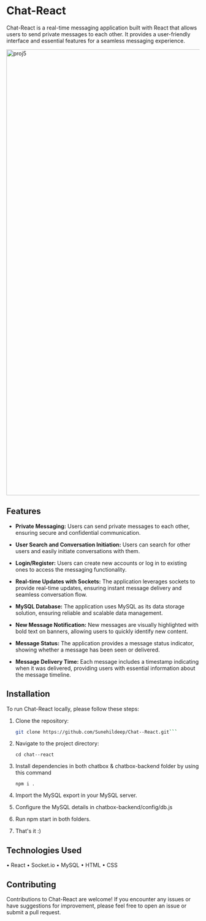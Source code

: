 # Chat-React

Chat-React is a real-time messaging application built with React that allows users to send private messages to each other. It provides a user-friendly interface and essential features for a seamless messaging experience.

<img width="1162" alt="proj5" src="https://github.com/Sunehildeep/Chat---react/assets/23412507/2f54c492-927a-436c-97fa-2c87f7fc8063">


## Features

- **Private Messaging:** Users can send private messages to each other, ensuring secure and confidential communication.

- **User Search and Conversation Initiation:** Users can search for other users and easily initiate conversations with them.

- **Login/Register:** Users can create new accounts or log in to existing ones to access the messaging functionality.

- **Real-time Updates with Sockets:** The application leverages sockets to provide real-time updates, ensuring instant message delivery and seamless conversation flow.

- **MySQL Database:** The application uses MySQL as its data storage solution, ensuring reliable and scalable data management.

- **New Message Notification:** New messages are visually highlighted with bold text on banners, allowing users to quickly identify new content.

- **Message Status:** The application provides a message status indicator, showing whether a message has been seen or delivered.

- **Message Delivery Time:** Each message includes a timestamp indicating when it was delivered, providing users with essential information about the message timeline.

## Installation

To run Chat-React locally, please follow these steps:

1. Clone the repository:
   ```bash
   git clone https://github.com/Sunehildeep/Chat--React.git```

2. Navigate to the project directory:
    ```
    cd chat--react
    ```

3. Install dependencies in both chatbox & chatbox-backend folder by using this command
    ```
    npm i .
    ```

4. Import the MySQL export in your MySQL server.

5. Configure the MySQL details in chatbox-backend/config/db.js

6. Run npm start in both folders.

7. That's it :)

## Technologies Used

• React
• Socket.io
• MySQL
• HTML
• CSS

## Contributing
Contributions to Chat-React are welcome! If you encounter any issues or have suggestions for improvement, please feel free to open an issue or submit a pull request.
